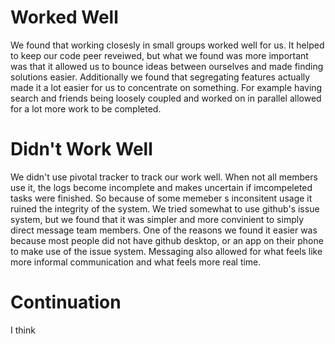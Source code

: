 # Worked Well
We found that working closesly in small groups worked well for us. It helped to keep our code peer reveiwed, but what we found was more important was that it allowed us to bounce ideas between ourselves and made finding solutions easier.
Additionally we found that segregating features actually made it a lot easier for us to concentrate on something. For example having search and friends being loosely coupled and worked on in parallel allowed for a lot more work to be completed.
# Didn't Work Well
We didn't use pivotal tracker to track our work well. When not all members use it, the logs become incomplete and makes uncertain if imcompeleted tasks were finished. So because of some memeber s inconsitent usage it ruined the integrity of the system.
We tried somewhat to use github's issue system, but we found that it was simpler and more convinient to simply direct message team members. One of the reasons we found it easier was because most people did not have github desktop, or an app on their phone to make use of the issue system. Messaging also allowed for what feels like more informal communication and what feels more real time.
# Continuation
I think 

